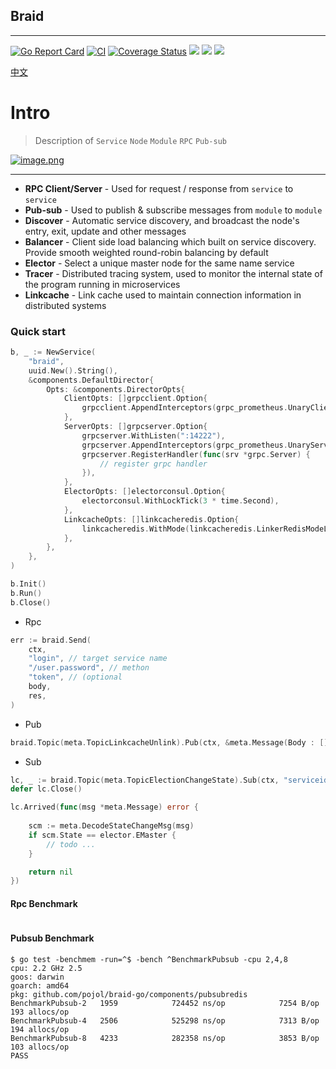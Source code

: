 ## Braid

---

[![Go Report Card](https://goreportcard.com/badge/github.com/pojol/braid-go)](https://goreportcard.com/report/github.com/pojol/braid-go)
[![CI](https://github.com/pojol/braid-go/actions/workflows/actions.yml/badge.svg?branch=develop)](https://github.com/pojol/braid-go/actions/workflows/actions.yml)
[![Coverage Status](https://coveralls.io/repos/github/pojol/braid-go/badge.svg?branch=develop)](https://coveralls.io/github/pojol/braid-go?branch=develop)
[![](https://img.shields.io/badge/sample-%E6%A0%B7%E4%BE%8B-2ca5e0?style=flat&logo=appveyor)](https://github.com/pojol/braidgo-sample)
[![](https://img.shields.io/badge/doc-%E6%96%87%E6%A1%A3-2ca5e0?style=flat&logo=appveyor)](https://docs.braid-go.fun)
[![](https://img.shields.io/badge/slack-%E4%BA%A4%E6%B5%81-2ca5e0?style=flat&logo=slack)](https://join.slack.com/t/braid-world/shared_invite/zt-mw95pa7m-0Kak8lwE3o4KGMaTuxatJw)


[中文](README_CN.md)

# Intro

> Description of `Service` `Node` `Module` `RPC` `Pub-sub` 

[![image.png](https://i.postimg.cc/nrMjGVGP/image.png)](https://postimg.cc/xND1027v)

---

* **RPC Client/Server** - Used for request / response from `service` to `service` 
* **Pub-sub** - Used to publish & subscribe messages from `module` to `module` 
* **Discover** - Automatic service discovery, and broadcast the node's entry, exit, update and other messages 
* **Balancer** - Client side load balancing which built on service discovery. Provide smooth weighted round-robin balancing by default 
* **Elector** - Select a unique master node for the same name service
* **Tracer** - Distributed tracing system, used to monitor the internal state of the program running in microservices
* **Linkcache** - Link cache used to maintain connection information in distributed systems

### Quick start

```go
b, _ := NewService(
	"braid",
	uuid.New().String(),
	&components.DefaultDirector{
		Opts: &components.DirectorOpts{
			ClientOpts: []grpcclient.Option{
				grpcclient.AppendInterceptors(grpc_prometheus.UnaryClientInterceptor),
			},
			ServerOpts: []grpcserver.Option{
				grpcserver.WithListen(":14222"),
				grpcserver.AppendInterceptors(grpc_prometheus.UnaryServerInterceptor),
				grpcserver.RegisterHandler(func(srv *grpc.Server) {
					// register grpc handler
				}),
			},
			ElectorOpts: []electorconsul.Option{
				electorconsul.WithLockTick(3 * time.Second),
			},
			LinkcacheOpts: []linkcacheredis.Option{
				linkcacheredis.WithMode(linkcacheredis.LinkerRedisModeLocal),
			},
		},
	},
)

b.Init()
b.Run()
b.Close()
```

* Rpc
```go
err := braid.Send(
	ctx,
	"login", // target service name
	"/user.password", // methon
	"token", // (optional
	body,
	res,
)
```

* Pub
```go
braid.Topic(meta.TopicLinkcacheUnlink).Pub(ctx, &meta.Message(Body : []byte("usertoken")))
```

* Sub
```go
lc, _ := braid.Topic(meta.TopicElectionChangeState).Sub(ctx, "serviceid")
defer lc.Close()

lc.Arrived(func(msg *meta.Message) error { 
	
	scm := meta.DecodeStateChangeMsg(msg)
	if scm.State == elector.EMaster {
		// todo ...
	}

	return nil
})

```

#### **Rpc** Benchmark
```shell

```

#### **Pubsub** Benchmark
```shell
$ go test -benchmem -run=^$ -bench ^BenchmarkPubsub -cpu 2,4,8
cpu: 2.2 GHz 2.5
goos: darwin
goarch: amd64
pkg: github.com/pojol/braid-go/components/pubsubredis
BenchmarkPubsub-2   1959            724452 ns/op            7254 B/op        193 allocs/op
BenchmarkPubsub-4	2506            525298 ns/op            7313 B/op        194 allocs/op
BenchmarkPubsub-8	4233            282358 ns/op            3853 B/op        103 allocs/op
PASS
```